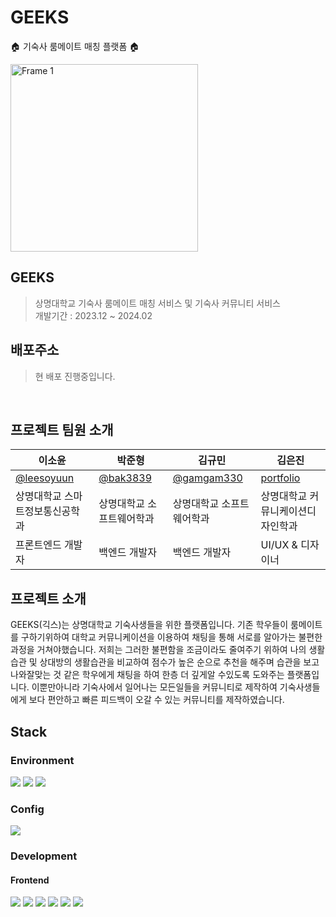 # GEEKS
🏠 기숙사 룸메이트 매칭 플랫폼 🏠

<img width="300" alt="Frame 1" src="https://github.com/leesoyuun/GEEKS-FE/assets/51051548/d626bdd7-1211-475c-b34c-2d92129f7b12">

## GEEKS
> 상명대학교 기숙사 룸메이트 매칭 서비스 및 기숙사 커뮤니티 서비스 <br>
> 개발기간 : 2023.12 ~ 2024.02

## 배포주소
> 현 배포 진행중입니다.
<br>

## 프로젝트 팀원 소개

|이소윤|박준형|김규민|김은진|
|------|---|---|---|
|[@leesoyuun](https://github.com/leesoyuun)|[@bak3839](https://github.com/bak3839)|[@gamgam330](https://github.com/gamgam330)|[portfolio](https://niz.myportfolio.com/work)|
|상명대학교 스마트정보통신공학과|상명대학교 소프트웨어학과|상명대학교 소프트웨어학과|상명대학교 커뮤니케이션디자인학과|
|프론트엔드 개발자|백엔드 개발자|백엔드 개발자|UI/UX & 디자이너|


## 프로젝트 소개
GEEKS(긱스)는 상명대학교 기숙사생들을 위한 플랫폼입니다. 기존 학우들이 룸메이트를 구하기위하여 대학교 커뮤니케이션을 이용하여 채팅을 통해 서로를 알아가는 불편한 과정을 거쳐야했습니다.
저희는 그러한 불편함을 조금이라도 줄여주기 위하여 나의 생활습관 및 상대방의 생활습관을 비교하여 점수가 높은 순으로 추천을 해주며 습관을 보고 나와잘맞는 것 같은 학우에게 채팅을 하여
한층 더 깊게알 수있도록 도와주는 플랫폼입니다. 이뿐만아니라 기숙사에서 일어나는 모든일들을 커뮤니티로 제작하여 기숙사생들에게 보다 편안하고 빠른 피드백이 오갈 수 있는 커뮤니티를 제작하였습니다.

## Stack
### Environment
<img src="https://img.shields.io/badge/VISUALSTUDIOCODE-007ACC?style=for-the-badge&logo=visualstudiocode&logoColor=#007ACC"> <img src="https://img.shields.io/badge/Git-F05032?style=for-the-badge&logo=git&logoColor=#fff"> <img src="https://img.shields.io/badge/GitHub-181717?style=for-the-badge&logo=github&logoColor=#181717">

### Config
<img src="https://img.shields.io/badge/NPM-CB3837?style=for-the-badge&logo=npm&logoColor=#CB3837">

### Development
#### Frontend
<img src="https://img.shields.io/badge/REACT-61DAFB?style=for-the-badge&logo=react&logoColor=#61DAFB"> <img src="https://img.shields.io/badge/JAVASCRIPT-F7DF1E?style=for-the-badge&logo=javascript&logoColor=#fff"> <img src="https://img.shields.io/badge/STYLED COMPONENTS-DB7093?style=for-the-badge&logo=styledcomponents&logoColor=#007ACC"> 
<img src="https://img.shields.io/badge/RECOIL-ffffff?style=for-the-badge&logo=recoil&logoColor=#ffffff"> <img src="https://img.shields.io/badge/Socket-010101?style=for-the-badge&logo=socketdotio&logoColor=#010101"> <img src="https://img.shields.io/badge/PWA-5A0FC8?style=for-the-badge&logo=pwa&logoColor=#5A0FC8"> 


